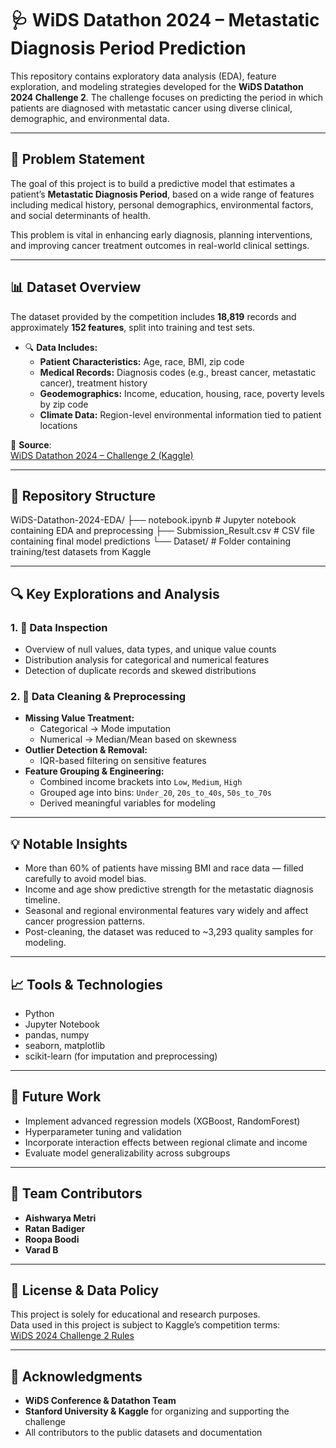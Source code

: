 # 🩺 WiDS Datathon 2024 – Metastatic Diagnosis Period Prediction

This repository contains exploratory data analysis (EDA), feature exploration, and modeling strategies developed for the **WiDS Datathon 2024 Challenge 2**. The challenge focuses on predicting the period in which patients are diagnosed with metastatic cancer using diverse clinical, demographic, and environmental data.

---

## 📌 Problem Statement

The goal of this project is to build a predictive model that estimates a patient’s **Metastatic Diagnosis Period**, based on a wide range of features including medical history, personal demographics, environmental factors, and social determinants of health.

This problem is vital in enhancing early diagnosis, planning interventions, and improving cancer treatment outcomes in real-world clinical settings.

---

## 📊 Dataset Overview

The dataset provided by the competition includes **18,819** records and approximately **152 features**, split into training and test sets.

- 🔍 **Data Includes:**
  - **Patient Characteristics:** Age, race, BMI, zip code
  - **Medical Records:** Diagnosis codes (e.g., breast cancer, metastatic cancer), treatment history
  - **Geodemographics:** Income, education, housing, race, poverty levels by zip code
  - **Climate Data:** Region-level environmental information tied to patient locations

📂 **Source**:  
[WiDS Datathon 2024 – Challenge 2 (Kaggle)](https://www.kaggle.com/competitions/widsdatathon2024-challenge2/data)

---

## 📁 Repository Structure

WiDS-Datathon-2024-EDA/
├── notebook.ipynb # Jupyter notebook containing EDA and preprocessing
├── Submission_Result.csv # CSV file containing final model predictions
└── Dataset/ # Folder containing training/test datasets from Kaggle


---

## 🔍 Key Explorations and Analysis

### 1. 📌 Data Inspection
- Overview of null values, data types, and unique value counts
- Distribution analysis for categorical and numerical features
- Detection of duplicate records and skewed distributions

### 2. 🧹 Data Cleaning & Preprocessing
- **Missing Value Treatment:**
  - Categorical → Mode imputation
  - Numerical → Median/Mean based on skewness
- **Outlier Detection & Removal:**
  - IQR-based filtering on sensitive features
- **Feature Grouping & Engineering:**
  - Combined income brackets into `Low`, `Medium`, `High`
  - Grouped age into bins: `Under_20`, `20s_to_40s`, `50s_to_70s`
  - Derived meaningful variables for modeling

---

## 💡 Notable Insights

- More than 60% of patients have missing BMI and race data — filled carefully to avoid model bias.
- Income and age show predictive strength for the metastatic diagnosis timeline.
- Seasonal and regional environmental features vary widely and affect cancer progression patterns.
- Post-cleaning, the dataset was reduced to ~3,293 quality samples for modeling.

---

## 📈 Tools & Technologies

- Python
- Jupyter Notebook
- pandas, numpy
- seaborn, matplotlib
- scikit-learn (for imputation and preprocessing)

---

## 🧠 Future Work

- Implement advanced regression models (XGBoost, RandomForest)
- Hyperparameter tuning and validation
- Incorporate interaction effects between regional climate and income
- Evaluate model generalizability across subgroups

---

## 👥 Team Contributors

- **Aishwarya Metri**
- **Ratan Badiger**
- **Roopa Boodi**
- **Varad B**

---

## 📜 License & Data Policy

This project is solely for educational and research purposes.  
Data used in this project is subject to Kaggle’s competition terms:  
[WiDS 2024 Challenge 2 Rules](https://www.kaggle.com/competitions/widsdatathon2024-challenge2/rules)

---

## 🙌 Acknowledgments

- **WiDS Conference & Datathon Team**  
- **Stanford University & Kaggle** for organizing and supporting the challenge  
- All contributors to the public datasets and documentation



